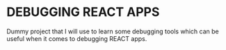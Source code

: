 # DEBUGGING REACT APPS

Dummy project that I will use to learn some debugging tools which can be useful when it comes to debugging REACT apps.